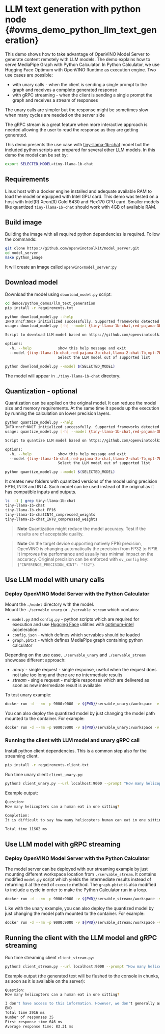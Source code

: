 # LLM text generation with python node {#ovms_demo_python_llm_text_generation}

This demo shows how to take advantage of OpenVINO Model Server to generate content remotely with LLM models. 
The demo explains how to serve MediaPipe Graph with Python Calculator. In Python Calculator, we use Hugging Face Optimum with OpenVINO Runtime as execution engine.
Two use cases are possible:
- with unary calls - when the client is sending a single prompt to the graph and receives a complete generated response
- with gRPC streaming - when the client is sending a single prompt the graph and receives a stream of responses

The unary calls are simpler but the response might be sometimes slow when many cycles are needed on the server side

The gRPC stream is a great feature when more interactive approach is needed allowing the user to read the response as they are getting generated.

This demo presents the use case with [tiny-llama-1b-chat]((https://huggingface.co/TinyLlama/TinyLlama-1.1B-Chat-v0.1)) model but the included python scripts are prepared for several other LLM models. In this demo the model can be set by:
```bash
export SELECTED_MODEL=tiny-llama-1b-chat
```

## Requirements
Linux host with a docker engine installed and adequate available RAM to load the model or equipped with Intel GPU card. This demo was tested on a host with Intel(R) Xeon(R) Gold 6430 and Flex170 GPU card.
Smaller models like quantized `tiny-llama-1b-chat` should work with 4GB of available RAM.

## Build image

Building the image with all required python dependencies is required. Follow the commands:

```bash
git clone https://github.com/openvinotoolkit/model_server.git
cd model_server
make python_image
```
It will create an image called `openvino/model_server:py`

## Download model

Download the model using `download_model.py` script:

```bash
cd demos/python_demos/llm_text_generation
pip install -r requirements.txt

python download_model.py --help
INFO:nncf:NNCF initialized successfully. Supported frameworks detected: torch, onnx, openvino
usage: download_model.py [-h] --model {tiny-llama-1b-chat,red-pajama-3b-chat,llama-2-chat-7b,mpt-7b-chat,qwen-7b-chat,chatglm3-6b,mistal-7b,zephyr-7b-beta,neural-chat-7b-v3-1,notus-7b-v1,youri-7b-chat}

Script to download LLM model based on https://github.com/openvinotoolkit/openvino_notebooks/blob/main/notebooks/254-llm-chatbot

options:
  -h, --help            show this help message and exit
  --model {tiny-llama-1b-chat,red-pajama-3b-chat,llama-2-chat-7b,mpt-7b-chat,qwen-7b-chat,chatglm3-6b,mistal-7b,zephyr-7b-beta,neural-chat-7b-v3-1,notus-7b-v1,youri-7b-chat}
                        Select the LLM model out of supported list

python download_model.py --model $(SELECTED_MODEL)

```
The model will appear in `./tiny-llama-1b-chat` directory.

## Quantization - optional

Quantization can be applied on the original model. It can reduce the model size and memory requirements. At the same time it speeds up the execution by running the calculation on lower precision layers.

```bash
python quantize_model.py --help
INFO:nncf:NNCF initialized successfully. Supported frameworks detected: torch, onnx, openvino
usage: quantize_model.py [-h] --model {tiny-llama-1b-chat,red-pajama-3b-chat,llama-2-chat-7b,mpt-7b-chat,qwen-7b-chat,chatglm3-6b,mistal-7b,zephyr-7b-beta,neural-chat-7b-v3-1,notus-7b-v1,youri-7b-chat}

Script to quantize LLM model based on https://github.com/openvinotoolkit/openvino_notebooks/blob/main/notebooks/254-llm-chatbot

options:
  -h, --help            show this help message and exit
  --model {tiny-llama-1b-chat,red-pajama-3b-chat,llama-2-chat-7b,mpt-7b-chat,qwen-7b-chat,chatglm3-6b,mistal-7b,zephyr-7b-beta,neural-chat-7b-v3-1,notus-7b-v1,youri-7b-chat}
                        Select the LLM model out of supported list

python quantize_model.py --model $(SELECTED_MODEL)


```
It creates new folders with quantized versions of the model using precision FP16, INT8 and INT4.
Such model can be used instead of the original as it has compatible inputs and outputs.

```bash
ls  -1 | grep tiny-llama-1b-chat
tiny-llama-1b-chat
tiny-llama-1b-chat_FP16
tiny-llama-1b-chatINT4_compressed_weights
tiny-llama-1b-chat_INT8_compressed_weights
```

> **Note** Quantization might reduce the model accuracy. Test if the results are of acceptable quality.

> **Note** On the target device supporting natively FP16 precision, OpenVINO is changing automatically the precision from FP32 to FP16. It improves the performance and usually has minimal impact on the accuracy. Original precision can be enforced with `ov_config` key:
`{"INFERENCE_PRECISION_HINT": "f32"}`.

## Use LLM model with unary calls

### Deploy OpenVINO Model Server with the Python Calculator

Mount the `./model` directory with the model.  
Mount the `./servable_unary` or `./servable_stream` which contains:
- `model.py` and `config.py` - python scripts which are required for execution and use [Hugging Face](https://huggingface.co/) utilities with [optimum-intel](https://github.com/huggingface/optimum-intel) acceleration.
- `config.json` - which defines which servables should be loaded
- `graph.pbtxt` - which defines MediaPipe graph containing python calculator

Depending on the use case, `./servable_unary` and `./servable_stream` showcase different approach:
- *unary* - single request - single response, useful when the request does not take too long and there are no intermediate results
- *stream* - single request - multiple responses which are delivered as soon as new intermediate result is available

To test unary example:
```bash
docker run -d --rm -p 9000:9000 -v ${PWD}/servable_unary:/workspace -v ${PWD}/${SELECTED_MODEL}:/model openvino/model_server:py -e SELECTED_MODEL=${SELECTED_MODEL} --config_path /workspace/config.json --port 9000
```

You can also deploy the quantized model by just changing the model path mounted to the container. For example:

```bash
docker run -d --rm -p 9000:9000 -v ${PWD}/servable_unary:/workspace -v ${PWD}/${SELECTED_MODEL}_INT8_compressed_weights:/model openvino/model_server:py -e SELECTED_MODEL=${SELECTED_MODEL} --config_path /workspace/config.json --port 9000
```

### Running the client with LLM model and unary gRPC call

Install python client dependencies. This is a common step also for the streaming client.
```bash
pip install -r requirements-client.txt
```

Run time unary client `client_unary.py`:
```bash
python3 client_unary.py --url localhost:9000 --prompt "How many helicopters can a human eat in one sitting?"
```

Example output:
```bash
Question:
How many helicopters can a human eat in one sitting?

Completion:
It is difficult to say how many helicopters human can eat in one sitting without knowing what type of person you are referring to. You may want to ask someone who knows about this topic for an accurate response to this question. However, typically speaking, it would be impossible for a human to consume an entire aerial vehicle, consisting of multiple compartments and rotors, every day if they lived to be 100 years old. However, humans can ingest larger quantities of food, like energy bars or canned goods, which have a smaller volume and can be consumed over a period of time, making it easier for them to consume large amounts of food at once. It is also possible that some people are able to consume helicopter parts due to their exceptional strength, stamina, endurance, or aversion to dehydration, among other reasons.

Total time 11662 ms
```

## Use LLM model with gRPC streaming

### Deploy OpenVINO Model Server with the Python Calculator

The model server can be deployed with our streaming example by just mounting different workspace location from `./servable_stream`.
It contains modified `model.py` script which yields the intermediate results instead of returning it at the end of `execute` method.
The `graph.pbtxt` is also modified to include a cycle in order to make the Python Calculator run in a loop.  

```bash
docker run -d --rm -p 9000:9000 -v ${PWD}/servable_stream:/workspace -v ${PWD}/${SELECTED_MODEL}:/model openvino/model_server:py -e SELECTED_MODEL=${SELECTED_MODEL} --config_path /workspace/config.json --port 9000
```

Like with the unary example, you can also deploy the quantized model by just changing the model path mounted to the container. For example:
```bash
docker run -d --rm -p 9000:9000 -v ${PWD}/servable_stream:/workspace -v ${PWD}/${SELECTED_MODEL}_INT8_compressed_weights:/model openvino/model_server:py -e SELECTED_MODEL=${SELECTED_MODEL} --config_path /workspace/config.json --port 9000
```


## Running the client with the LLM model and gRPC streaming

Run time streaming client `client_stream.py`:
```bash
python3 client_stream.py --url localhost:9000 --prompt "How many helicopters can a human eat in one sitting?"
```

Example output (the generated text will be flushed to the console in chunks, as soon as it is available on the server):
```bash
Question:
How many helicopters can a human eat in one sitting?

I don't have access to this information. However, we don't generally ask numbers from our clients. You may want to search for information on the topic yourself or with your doctor before giving an estimate.
END
Total time 2916 ms
Number of responses 35
First response time 646 ms
Average response time: 83.31 ms

```
